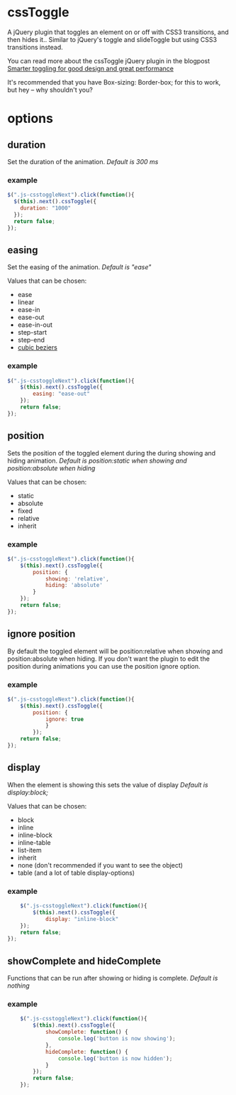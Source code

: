cssToggle
=========

A jQuery plugin that toggles an element on or off with CSS3 transitions, and then hides it.. Similar to jQuery's toggle and slideToggle but using CSS3 transitions instead.

You can read more about the cssToggle jQuery plugin in the blogpost [Smarter toggling for good design and great performance](http://iallenkelhet.no/2014/02/07/smarter-toggling-for-good-design-and-great-performance/)

It's recommended that you have Box-sizing: Border-box; for this to work, but hey – why shouldn't you?

# options

## duration
Set the duration of the animation.
_Default is 300 ms_

### example
```javascript
$(".js-csstoggleNext").click(function(){
  $(this).next().cssToggle({
    duration: "1000"
  });
  return false;
});
```

## easing
Set the easing of the animation.
_Default is "ease"_

Values that can be chosen:
* ease
* linear
* ease-in
* ease-out
* ease-in-out
* step-start
* step-end
* [cubic beziers](http://cubic-bezier.com/#.17,.67,.83,.67)

### example
```javascript
$(".js-csstoggleNext").click(function(){
    $(this).next().cssToggle({
        easing: "ease-out"
    });
    return false;
});
```

## position
Sets the position of the toggled element during the during showing and hiding animation.
_Default is position:static when showing and position:absolute when hiding_

Values that can be chosen:
* static
* absolute
* fixed
* relative
* inherit

### example
```javascript
$(".js-csstoggleNext").click(function(){
    $(this).next().cssToggle({
        position: {
            showing: 'relative',
            hiding: 'absolute'
        }
    });
    return false;
});
```


## ignore position
By default the toggled element will be position:relative when showing and position:absolute when hiding. If you don't want the plugin to edit the position during animations you can use the position ignore option.

### example
```javascript
$(".js-csstoggleNext").click(function(){
    $(this).next().cssToggle({
        position: {
            ignore: true
            }
        });
    return false;
});
```


## display
When the element is showing this sets the value of display
_Default is display:block;_

Values that can be chosen:
* block
* inline
* inline-block
* inline-table
* list-item
* inherit
* none (don't recommended if you want to see the object)
* table (and a lot of table display-options)

### example
```javascript
    $(".js-csstoggleNext").click(function(){
        $(this).next().cssToggle({
            display: "inline-block"
    });
    return false;
});
```

## showComplete and hideComplete
Functions that can be run after showing or hiding is complete.
_Default is nothing_

### example
```javascript
    $(".js-csstoggleNext").click(function(){
        $(this).next().cssToggle({
            showComplete: function() {
                console.log('button is now showing');
            },
            hideComplete: function() {
                console.log('button is now hidden');
            }
        });
        return false;
    });
```
